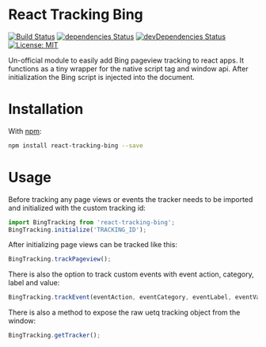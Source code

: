 # React Tracking Bing

[![Build Status](https://travis-ci.org/realalexbarge/react-tracking-bing.svg?branch=master)](https://travis-ci.org/realalexbarge/react-tracking-bing) [![dependencies Status](https://david-dm.org/realalexbarge/react-tracking-bing/status.svg)](https://david-dm.org/realalexbarge/react-tracking-bing) [![devDependencies Status](https://david-dm.org/realalexbarge/react-tracking-bing/dev-status.svg)](https://david-dm.org/realalexbarge/react-tracking-bing?type=dev) [![License: MIT](https://img.shields.io/badge/License-MIT-blue.svg)](https://opensource.org/licenses/MIT)

Un-official module to easily add Bing pageview tracking to react apps. It functions as a tiny wrapper for the native script tag and window api. After initialization the Bing script is injected into the document.

# Installation

With [npm](https://www.npmjs.com/):

```bash
npm install react-tracking-bing --save
```

# Usage

Before tracking any page views or events the tracker needs to be imported and initialized with the custom tracking id:

```js
import BingTracking from 'react-tracking-bing';
BingTracking.initialize('TRACKING_ID');
```

After initializing page views can be tracked like this:

```js
BingTracking.trackPageview();
```

There is also the option to track custom events with event action, category, label and value:

```js
BingTracking.trackEvent(eventAction, eventCategory, eventLabel, eventValue);
```

There is also a method to expose the raw uetq tracking object from the window:

```js
BingTracking.getTracker();
```
